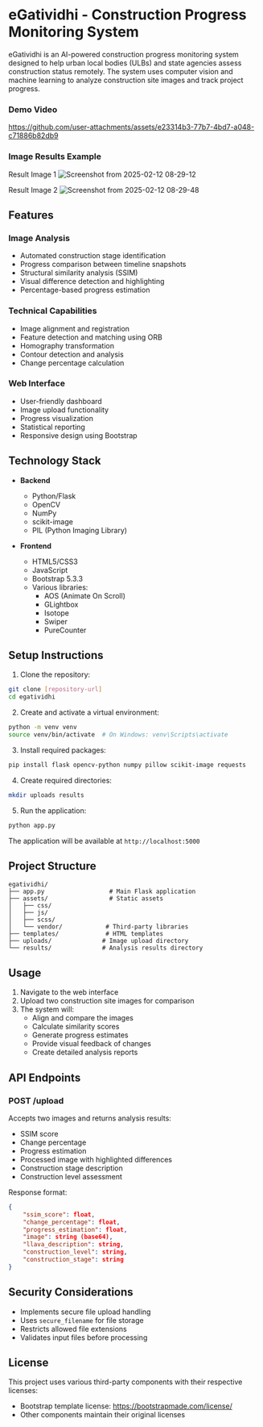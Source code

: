 # eGatividhi - Construction Progress Monitoring System

eGatividhi is an AI-powered construction progress monitoring system designed to help urban local bodies (ULBs) and state agencies assess construction status remotely. The system uses computer vision and machine learning to analyze construction site images and track project progress.

### Demo Video

https://github.com/user-attachments/assets/e23314b3-77b7-4bd7-a048-c71886b82db9





### Image Results Example

Result Image 1 
![Screenshot from 2025-02-12 08-29-12](https://github.com/user-attachments/assets/6e062a14-5d8c-4afe-bf14-eca24f07e6a0)

Result Image 2
![Screenshot from 2025-02-12 08-29-48](https://github.com/user-attachments/assets/fe0b70a6-8f12-4c8d-a22a-242bf82753f2)



## Features

### Image Analysis
- Automated construction stage identification
- Progress comparison between timeline snapshots
- Structural similarity analysis (SSIM)
- Visual difference detection and highlighting
- Percentage-based progress estimation

### Technical Capabilities
- Image alignment and registration
- Feature detection and matching using ORB
- Homography transformation
- Contour detection and analysis
- Change percentage calculation

### Web Interface
- User-friendly dashboard
- Image upload functionality
- Progress visualization
- Statistical reporting
- Responsive design using Bootstrap

## Technology Stack

- **Backend**
  - Python/Flask
  - OpenCV
  - NumPy
  - scikit-image
  - PIL (Python Imaging Library)

- **Frontend**
  - HTML5/CSS3
  - JavaScript
  - Bootstrap 5.3.3
  - Various libraries:
    - AOS (Animate On Scroll)
    - GLightbox
    - Isotope
    - Swiper
    - PureCounter

## Setup Instructions

1. Clone the repository:
```bash
git clone [repository-url]
cd egatividhi
```

2. Create and activate a virtual environment:
```bash
python -m venv venv
source venv/bin/activate  # On Windows: venv\Scripts\activate
```

3. Install required packages:
```bash
pip install flask opencv-python numpy pillow scikit-image requests
```

4. Create required directories:
```bash
mkdir uploads results
```

5. Run the application:
```bash
python app.py
```

The application will be available at `http://localhost:5000`

## Project Structure

```
egatividhi/
├── app.py                  # Main Flask application
├── assets/                 # Static assets
│   ├── css/
│   ├── js/
│   ├── scss/
│   └── vendor/            # Third-party libraries
├── templates/             # HTML templates
├── uploads/              # Image upload directory
└── results/              # Analysis results directory
```

## Usage

1. Navigate to the web interface
2. Upload two construction site images for comparison
3. The system will:
   - Align and compare the images
   - Calculate similarity scores
   - Generate progress estimates
   - Provide visual feedback of changes
   - Create detailed analysis reports

## API Endpoints

### POST /upload
Accepts two images and returns analysis results:
- SSIM score
- Change percentage
- Progress estimation
- Processed image with highlighted differences
- Construction stage description
- Construction level assessment

Response format:
```json
{
    "ssim_score": float,
    "change_percentage": float,
    "progress_estimation": float,
    "image": string (base64),
    "llava_description": string,
    "construction_level": string,
    "construction_stage": string
}
```

## Security Considerations

- Implements secure file upload handling
- Uses `secure_filename` for file storage
- Restricts allowed file extensions
- Validates input files before processing


## License

This project uses various third-party components with their respective licenses:
- Bootstrap template license: https://bootstrapmade.com/license/
- Other components maintain their original licenses